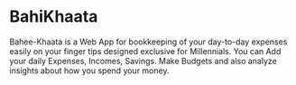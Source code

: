 # BahiKhaata
Bahee-Khaata is a Web App for bookkeeping of your day-to-day expenses easily on your finger tips designed exclusive for Millennials. You can Add your daily Expenses, Incomes, Savings. Make Budgets and also analyze insights about how you spend your money.

